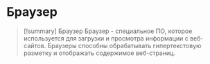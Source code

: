 # Браузер
> [!summary] Браузер
> Браузер - специальное ПО, которое используется для загрузки и просмотра информации с веб-сайтов. Браузеры способны обрабатывать гипертекстовую разметку и отображать содержимое веб-страниц.
